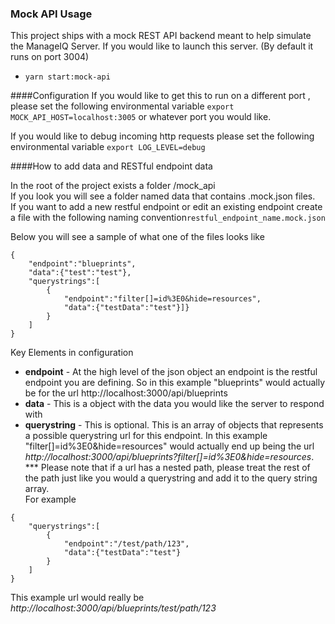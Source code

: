 ### Mock API Usage

This project ships with a mock REST API backend meant to help simulate the ManageIQ Server.  If you would like to launch this server. (By default it runs on port 3004)   

- ```yarn start:mock-api```

####Configuration
If you would like to get this to run on a different port , please set the following environmental variable
```export MOCK_API_HOST=localhost:3005``` or whatever port you would like.  

If you would like to debug incoming http requests please set the following environmental variable
```export LOG_LEVEL=debug```

####How to add data and RESTful endpoint data

In the root of the project exists a folder /mock_api  
If you look you will see a folder named data that contains .mock.json files.  
If you want to add a new restful endpoint or edit an existing endpoint create a file with the following naming convention```restful_endpoint_name.mock.json```  

Below you will see a sample of what one of the files looks like

```
{
    "endpoint":"blueprints",
    "data":{"test":"test"},
    "querystrings":[
        {
            "endpoint":"filter[]=id%3E0&hide=resources",
            "data":{"testData":"test"}]}
        }
    ]
}
```  
Key Elements in configuration    

- **endpoint** - At the high level of the json object an endpoint is the restful endpoint you are defining.  So in this example "blueprints" would actually be for the url http://localhost:3000/api/blueprints
- **data** - This is a object with the data you would like the server to respond with 
- **querystring** - This is optional.  This is an array of objects that represents a possible querystring url for this endpoint.  In this example "filter[]=id%3E0&hide=resources" would actually end up being the url *http://localhost:3000/api/blueprints?filter[]=id%3E0&hide=resources*.  
*** Please note that if a url has a nested path, please treat the rest of the path just like you would a querystring and add it to the query string array.  
For example  

```
{  
	"querystrings":[
        {
            "endpoint":"/test/path/123",
            "data":{"testData":"test"}
        }
    ]
}
```
This example url would really be *http://localhost:3000/api/blueprints/test/path/123*
